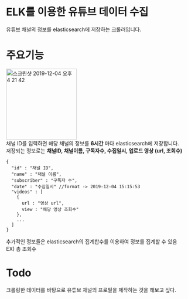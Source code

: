 # ELK를 이용한 유튜브 데이터 수집
유튜브 채널의 정보를 elasticsearch에 저장하는 크롤러입니다.

# 주요기능
<img width="193" alt="스크린샷 2019-12-04 오후 4 21 42" src="https://user-images.githubusercontent.com/34993466/70121890-dadb0d00-16b2-11ea-9cc9-0519c2a725b9.png"> <br>
채널 ID를 입력하면 해당 채널의 정보를 **6시간** 마다 elasticsearch에 저장합니다.
<br>
저장되는 정보로는
**채널ID, 채널이름, 구독자수, 수집일시, 업로드 영상 (url, 조회수)**
```
{
  "id" : "채널 ID",
  "name" : "채널 이름",
  "subscriber" : "구독자 수",
  "date" : "수집일시" //format -> 2019-12-04 15:15:53
  "videos" : [
    {
      url : "영상 url",
      view : "해당 영상 조회수"
    },
    ...
  ]
}
```
추가적인 정보들은 elasticsearch의 집계합수를 이용하여 정보를 집계할 수 있음 <br>
EX) 총 조회수

# Todo
크롤링한 데이터를 바탕으로 유튜브 채널의 프로필을 제작하는 것을 해보고 싶다.
